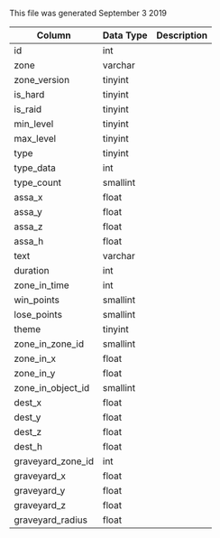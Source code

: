 This file was generated September 3 2019

| Column            | Data Type | Description |
| ----------------- | --------- | ----------- |
| id                | int       |             |
| zone              | varchar   |             |
| zone_version      | tinyint   |             |
| is_hard           | tinyint   |             |
| is_raid           | tinyint   |             |
| min_level         | tinyint   |             |
| max_level         | tinyint   |             |
| type              | tinyint   |             |
| type_data         | int       |             |
| type_count        | smallint  |             |
| assa_x            | float     |             |
| assa_y            | float     |             |
| assa_z            | float     |             |
| assa_h            | float     |             |
| text              | varchar   |             |
| duration          | int       |             |
| zone_in_time      | int       |             |
| win_points        | smallint  |             |
| lose_points       | smallint  |             |
| theme             | tinyint   |             |
| zone_in_zone_id   | smallint  |             |
| zone_in_x         | float     |             |
| zone_in_y         | float     |             |
| zone_in_object_id | smallint  |             |
| dest_x            | float     |             |
| dest_y            | float     |             |
| dest_z            | float     |             |
| dest_h            | float     |             |
| graveyard_zone_id | int       |             |
| graveyard_x       | float     |             |
| graveyard_y       | float     |             |
| graveyard_z       | float     |             |
| graveyard_radius  | float     |             |